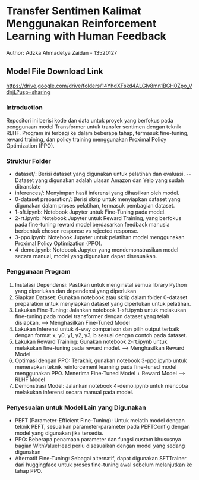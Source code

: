# Transfer Sentimen Kalimat Menggunakan Reinforcement Learning with Human Feedback
Author: Adzka Ahmadetya Zaidan - 13520127

## Model File Download Link
https://drive.google.com/drive/folders/14YhdXFskd4ALGly8mn1BGH0Zpo_VdnjL?usp=sharing

### Introduction
Repositori ini berisi kode dan data untuk proyek yang berfokus pada penggunaan model Transformer untuk transfer sentimen dengan teknik RLHF. Program ini terbagi ke dalam beberapa tahap, termasuk fine-tuning, reward training, dan policy training menggunakan Proximal Policy Optimization (PPO).

### Struktur Folder
- dataset/: Berisi dataset yang digunakan untuk pelatihan dan evaluasi. -- Dataset yang digunakan adalah ulasan Amazon dan Yelp yang sudah ditranslate
- inferences/: Menyimpan hasil inferensi yang dihasilkan oleh model.
- 0-dataset preparation/: Berisi skrip untuk menyiapkan dataset yang digunakan dalam proses pelatihan, termasuk pembagian dataset.
- 1-sft.ipynb: Notebook Jupyter untuk Fine-Tuning pada model.
- 2-rt.ipynb: Notebook Jupyter untuk Reward Training, yang berfokus pada fine-tuning reward model berdasarkan feedback manusia berbentuk chosen response vs rejected response.
- 3-ppo.ipynb: Notebook Jupyter untuk pelatihan model menggunakan Proximal Policy Optimization (PPO).
- 4-demo.ipynb: Notebook Jupyter yang mendemonstrasikan model secara manual, model yang digunakan dapat disesuaikan.

### Penggunaan Program
1. Instalasi Dependensi: Pastikan untuk menginstal semua library Python yang diperlukan dan dependensi yang diperlukan
2. Siapkan Dataset: Gunakan notebook atau skrip dalam folder 0-dataset preparation untuk menyiapkan dataset yang diperlukan untuk pelatihan.
3. Lakukan Fine-Tuning: Jalankan notebook 1-sft.ipynb untuk melakukan fine-tuning pada model transformer dengan dataset yang telah disiapkan. --> Menghasilkan Fine-Tuned Model
4. Lakukan Inferensi untuk 4-way comparison dan pilih output terbaik dengan format x, y0, y1, y2, y3, b sesuai dengan contoh pada dataset.
5. Lakukan Reward Training: Gunakan notebook 2-rt.ipynb untuk melakukan fine-tuning pada reward model. --> Menghasilkan Reward Model
6. Optimasi dengan PPO: Terakhir, gunakan notebook 3-ppo.ipynb untuk menerapkan teknik reinforcement learning pada fine-tuned model menggunakan PPO. Menerima Fine-Tuned Model + Reward Model --> RLHF Model
7. Demonstrasi Model: Jalankan notebook 4-demo.ipynb untuk mencoba melakukan inferensi secara manual pada model.

### Penyesuaian untuk Model Lain yang Digunakan
- PEFT (Parameter-Efficient Fine-Tuning): Untuk melatih model dengan teknik PEFT, sesuaikan parameter-parameter pada PEFTConfig dengan model yang digunakan jika tersedia.
- PPO: Beberapa penamaan parameter dan fungsi custom khususnya bagian WithValueHead perlu disesuaikan dengan model yang sedang digunakan
- Alternatif Fine-Tuning: Sebagai alternatif, dapat digunakan SFTTrainer dari huggingface untuk proses fine-tuning awal sebelum melanjutkan ke tahap PPO.
